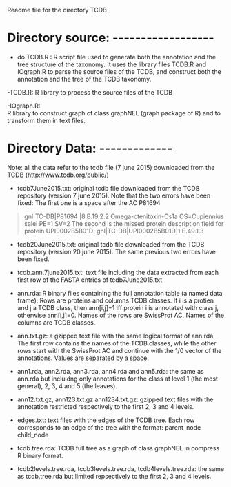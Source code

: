 Readme file for the directory TCDB

# Directory source:  ------------------

- do.TCDB.R : 
R script file used to generate both the annotation and the tree structure of the taxonomy.
It uses the library files TCDB.R and IOgraph.R to parse the source files of the TCDB, and construct both the annotation and the tree of the TCDB taxonomy. 

-TCDB.R: 
R library to process  the source files of the TCDB

-IOgraph.R:  
R library to construct graph of class graphNEL (graph package of R) and to transform them in text files.

# Directory Data:  -------------

Note: all the data refer to the tcdb file (7 june 2015) downloaded from the TCDB
(http://www.tcdb.org/public/) 

- tcdb7June2015.txt: original tcdb file downloaded from the TCDB repository  (version 7 june 2015). Note that the two errors have been fixed: 
The first one is a space after the AC P81694
>gnl|TC-DB|P81694 |8.B.19.2.2 Omega-ctenitoxin-Cs1a OS=Cupiennius salei PE=1 SV=2
The second is the missed protein description field for protein UPI0002B5B01D:
>gnl|TC-DB|UPI0002B5B01D|1.E.49.1.3

- tcdb20June2015.txt: original tcdb file downloaded from the TCDB repository  (version 20 june 2015). The same previous two errors have been fixed.

- tcdb.ann.7june2015.txt: text file including the data extracted from each first row of the FASTA entries of tcdb7June2015.txt

- ann.rda: R binary files containing the full annotation table (a named data frame). Rows are proteins and columns TCDB classes. If i is a protien and j a TCDB class, then ann[i,j]=1 iff protein i is annotated with class j, otherwise ann[i,j]=0. Names of the rows are SwissProt AC, Names of the columns are TCDB classes.

- ann.txt.gz: a gzipped text file with the same logical format of ann.rda. The first row contains the names of the TCDB classes, while the other rows start with the SwissProt AC and continue with the 1/0 vector of the annotations. Values are separated by a space.

- ann1.rda, ann2.rda, ann3.rda, ann4.rda and ann5.rda: the same as ann.rda but incluidng only annotations for the class at level 1 (the most general), 2, 3, 4 and 5 (the leaves).

- ann12.txt.gz, ann123.txt.gz ann1234.txt.gz:  gzipped text files with the annotation restricted respectively to the first 2, 3 and 4 levels.

- edges.txt: text files with the edges of the TCDB tree. Each row corresponds to an edge of the tree with the format:
parent_node  child_node

- tcdb.tree.rda: TCDB full tree as a graph of class graphNEL in compress R binary format.

- tcdb2levels.tree.rda, tcdb3levels.tree.rda, tcdb4levels.tree.rda: the same as tcdb.tree.rda but limited repsectively to the first 2, 3 and 4 levels.
